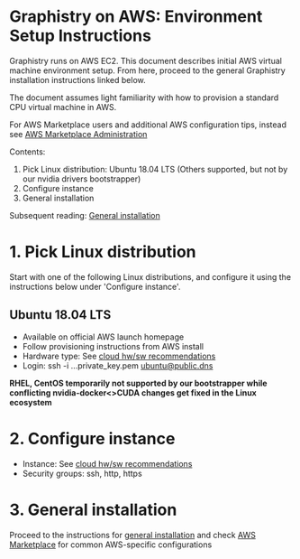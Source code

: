 # Graphistry on AWS: Environment Setup Instructions

Graphistry runs on AWS EC2. This document describes initial AWS virtual machine environment setup. From here, proceed to the general Graphistry installation instructions linked below. 

The document assumes light familiarity with how to provision a standard CPU virtual machine in AWS. 

For AWS Marketplace users and additional AWS configuration tips, instead see [AWS Marketplace Administration](https://github.com/graphistry/graphistry-cli/blob/master/docs/aws_marketplace.md)


Contents:

  1. Pick Linux distribution: Ubuntu 18.04 LTS (Others supported, but not by our nvidia drivers bootstrapper)
  2. Configure instance
  3. General installation

Subsequent reading: [General installation](https://github.com/graphistry/graphistry-cli)



# 1. Pick Linux distribution
Start with one of the following Linux distributions, and configure it using the instructions below under 'Configure instance'.

## Ubuntu 18.04 LTS
  * Available on official AWS launch homepage
  * Follow provisioning instructions from AWS install
  * Hardware type: See [cloud hw/sw recommendations](hardware-software.md#cloud)
  * Login: ssh -i ...private_key.pem ubuntu@public.dns

**RHEL, CentOS temporarily not supported by our bootstrapper while conflicting nvidia-docker<>CUDA changes get fixed in the Linux ecosystem**


# 2. Configure instance

* Instance: See [cloud hw/sw recommendations](hardware-software.md#cloud)
* Security groups: ssh, http, https

# 3. General installation

Proceed to the instructions for [general installation](https://github.com/graphistry/graphistry-cli) and check [AWS Marketplace](https://github.com/graphistry/graphistry-cli/blob/master/docs/aws_marketplace.md) for common AWS-specific configurations
